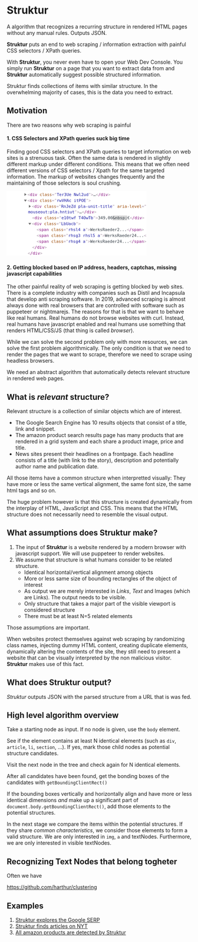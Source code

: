 # Struktur

A algorithm that recognizes a recurring structure in rendered HTML pages without any manual rules. Outputs JSON.

**Struktur** puts an end to web scraping / information extraction with painful CSS selectors / XPath queries.

With **Struktur**, you never even have to open your Web Dev Console. You simply run 
**Struktur** on a page that you want to extract data from and **Struktur** automatically suggest possible structured information.

Struktur finds collections of items with similar structure. In the overwhelming majority of cases, this is the data you need to extract.

## Motivation

There are two reasons why web scraping is painful

#### 1. CSS Selectors and XPath queries suck big time
 
Finding good CSS selectors and XPath queries to target information on web sites is a strenuous task. Often the same data is rendered in slightly different markup under different conditions. This means that we often need different versions of CSS selectors / Xpath for the same targeted information. The markup of websites changes frequently and the maintaining of those selectors is soul crushing.


![example for naughty HTML](examples/badhtml.png)

#### 2. Getting blocked based on IP address, headers, captchas, missing javascript capabilities

The other painful reality of web scraping is getting blocked by web sites. There is a complete industry with companies such as Distil and Incapsula that develop anti scraping software. In 2019, advanced scraping is almost always done with real browsers that are controlled with software such as puppeteer or nightmarejs.  The reasons for that is that we want to behave like real humans. Real humans do not browse websites with curl. Instead, real humans have javascript enabled and real humans use something that renders HTML/CSS/JS (that thing is called *browser*).

While we can solve the second problem only with more resources, we can solve the first problem algorithmically. The only condition is that we need to render the pages that we want to scrape, therefore we need to scrape using headless browsers.

We need an abstract algorithm that automatically detects relevant structure in rendered web pages.


## What is *relevant* structure?

Relevant structure is a collection of similar objects which are of interest. 

+ The Google Search Engine has 10 results objects that consist of a title, link and snippet.
+ The amazon product search results page has many products that are rendered in a grid system and each share a product image, price and title.
+ News sites present their headlines on a frontpage. Each headline consists of a title (with link to the story), description and potentially author name and publication date.

All those items have a common structure when interpretted visually: They have more or less 
the same vertical alignment, the same font size, the same html tags and so on.

The huge problem however is that this structure is created dynamically from the interplay of HTML, JavaScript and CSS. This means that the HTML structure does not necessarily need to resemble the visual output.


## What assumptions does Struktur make?

1. The input of **Struktur** is a website rendered by a modern browser with javascript support. We will use puppeteer to render websites. 
2. We assume that structure is what humans consider to be related structure. 
	+ Identical horizontal/vertical alignment among objects
	+ More or less same size of bounding rectangles of the object of interest
	+ As output we are merely interested in *Links*, *Text* and Images (which are Links). The output needs to be visible.
	+ Only structure that takes a major part of the visible viewport is considered structure
	+ There must be at least N=5 related elements

Those assumptions are important. 

When websites protect themselves against web scraping by randomizing class names, injecting dummy HTML content, creating duplicate elements, dynamically altering the contents of the site, they still need to present a website that can be visually interpreted by the non malicious visitor. **Struktur** makes use of this fact.

## What does Struktur output?

*Struktur* outputs JSON with the parsed structure from a URL that is was fed. 


## High level algorithm overview

Take a starting node as input. If no node is given, use the `body` element.

See if the element contains at least N identical elements (such as `div`, `article`, `li`, `section`, ...). If yes, mark those child nodes
as potential structure candidates.

Visit the next node in the tree and check again for N identical elements.

After all candidates have been found, get the bonding boxes of the candidates with `getBoundingClientRect()`

If the bounding boxes vertically and horizontally align and have more or less identical dimensions *and* make up 
a significant part of `document.body.getBoundingClientRect()`, add those elements to the potential structures.

In the next stage we compare the items within the potential structures. If they share *common characteristics*, we consider those elements to form a valid structure. We are only interested in `img`, `a` and textNodes. Furthermore, we are only interested in visible textNodes.


## Recognizing Text Nodes that belong togheter

Often we have 

https://github.com/harthur/clustering

## Examples

1. [Struktur explores the Google SERP](examples/google.png)
2. [Struktur finds articles on NYT](examples/nyt.png)
3. [All amazon products are detected by Struktur](examples/amaonz.png)